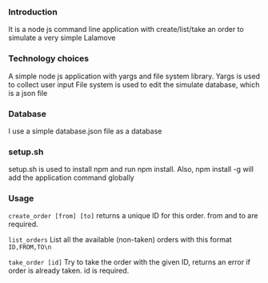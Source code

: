 ### Introduction 
It is a node js command line application with create/list/take an order to simulate a very simple Lalamove

### Technology choices
A simple node js application with yargs and file system library.
Yargs is used to collect user input
File system is used to edit the simulate database, which is a json file

### Database 
I use a simple database.json file as a database

### setup.sh
setup.sh is used to install npm and run npm install. 
Also, npm install -g will add the application command globally

### Usage
`create_order [from] [to]`
returns a unique ID for this order.
from and to are required.

`list_orders`
List all the available (non-taken) orders with this format
`ID,FROM,TO\n`

`take_order [id]`
Try to take the order with the given ID, returns an error if order is already taken.
id is required.